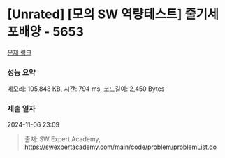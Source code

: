 # [Unrated] [모의 SW 역량테스트] 줄기세포배양 - 5653 

[문제 링크](https://swexpertacademy.com/main/code/problem/problemDetail.do?contestProbId=AWXRJ8EKe48DFAUo) 

### 성능 요약

메모리: 105,848 KB, 시간: 794 ms, 코드길이: 2,450 Bytes

### 제출 일자

2024-11-06 23:09



> 출처: SW Expert Academy, https://swexpertacademy.com/main/code/problem/problemList.do